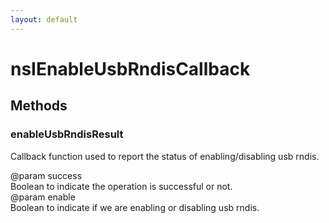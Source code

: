 ```yaml
---
layout: default
---
```


# nsIEnableUsbRndisCallback #

## Methods ##

### enableUsbRndisResult ###
  
Callback function used to report the status of enabling/disabling usb rndis.  
  
@param success  
       Boolean to indicate the operation is successful or not.  
@param enable  
       Boolean to indicate if we are enabling or disabling usb rndis.  
  
